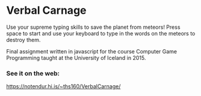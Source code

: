 # Verbal Carnage

Use your supreme typing skills to save the planet from meteors!
Press space to start and use your keyboard to type in the words on the meteors to destroy them.

Final assignment written in javascript for the course Computer Game Programming taught at the University of Iceland in 2015.

### See it on the web:
https://notendur.hi.is/~ths160/VerbalCarnage/
